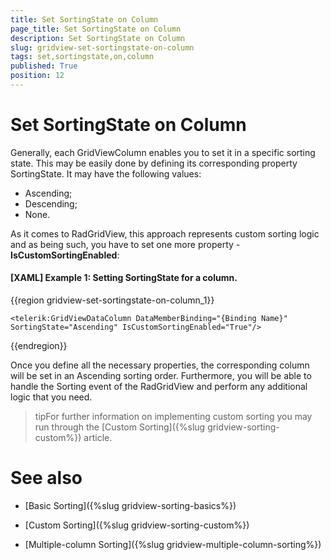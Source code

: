 ```yaml
---
title: Set SortingState on Column
page_title: Set SortingState on Column
description: Set SortingState on Column
slug: gridview-set-sortingstate-on-column
tags: set,sortingstate,on,column
published: True
position: 12
---
```


# Set SortingState on Column

Generally, each GridViewColumn enables you to set it in a specific sorting state. This may be easily done by defining its corresponding property SortingState. It may have the following values:

* Ascending;
* Descending;
* None.

As it comes to RadGridView, this approach represents custom sorting logic and as being such, you have to set one more property - __IsCustomSortingEnabled__:

#### __[XAML] Example 1: Setting SortingState for a column.__

{{region gridview-set-sortingstate-on-column_1}}

	<telerik:GridViewDataColumn DataMemberBinding="{Binding Name}" SortingState="Ascending" IsCustomSortingEnabled="True"/>
{{endregion}}

Once you define all the necessary properties, the corresponding column will be set in an Ascending sorting order. Furthermore, you will be able to handle the Sorting event of the RadGridView and perform any additional logic that you need.

>tipFor further information on implementing custom sorting you may run through the [Custom Sorting]({%slug gridview-sorting-custom%}) article.

# See also

 * [Basic Sorting]({%slug gridview-sorting-basics%})

 * [Custom Sorting]({%slug gridview-sorting-custom%})

 * [Multiple-column Sorting]({%slug gridview-multiple-column-sorting%})



